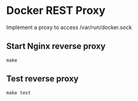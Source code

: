 # Docker REST Proxy
Implement a proxy to access /var/run/docker.sock

## Start Nginx reverse proxy
```
make
```

## Test reverse proxy
```
make test
```
